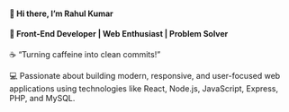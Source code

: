<h4>👋 Hi there, I’m Rahul Kumar</h4>

<h4>🚀 Front-End Developer | Web Enthusiast | Problem Solver</h2>

☕ “Turning caffeine into clean commits!”

💻 Passionate about building modern, responsive, and user-focused web applications using technologies like
React, Node.js, JavaScript, Express, PHP, and MySQL.



<!---
Rahul-krx/Rahul-krx is a ✨ special ✨ repository because its `README.md` (this file) appears on your GitHub profile.
You can click the Preview link to take a look at your changes.
--->
